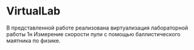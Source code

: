# VirtualLab
В представленной работе реализована виртуализация лабораторной работы 1н Измерение скорости пули с помощью баллистического маятника по физике.
